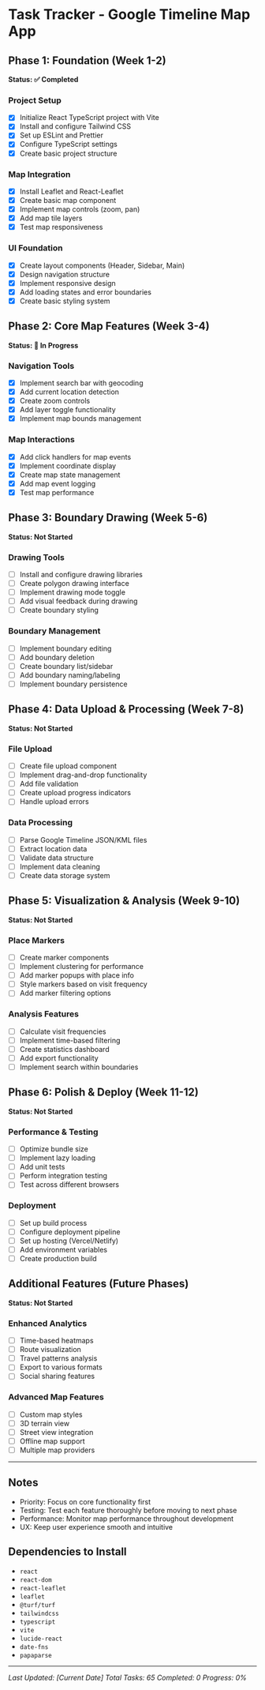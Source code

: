 # Task Tracker - Google Timeline Map App

## Phase 1: Foundation (Week 1-2)
**Status: ✅ Completed**

### Project Setup
- [x] Initialize React TypeScript project with Vite
- [x] Install and configure Tailwind CSS
- [x] Set up ESLint and Prettier
- [x] Configure TypeScript settings
- [x] Create basic project structure

### Map Integration
- [x] Install Leaflet and React-Leaflet
- [x] Create basic map component
- [x] Implement map controls (zoom, pan)
- [x] Add map tile layers
- [x] Test map responsiveness

### UI Foundation
- [x] Create layout components (Header, Sidebar, Main)
- [x] Design navigation structure
- [x] Implement responsive design
- [x] Add loading states and error boundaries
- [x] Create basic styling system

## Phase 2: Core Map Features (Week 3-4)
**Status: 🔄 In Progress**

### Navigation Tools
- [x] Implement search bar with geocoding
- [x] Add current location detection
- [x] Create zoom controls
- [x] Add layer toggle functionality
- [x] Implement map bounds management

### Map Interactions
- [x] Add click handlers for map events
- [x] Implement coordinate display
- [x] Create map state management
- [x] Add map event logging
- [x] Test map performance

## Phase 3: Boundary Drawing (Week 5-6)
**Status: Not Started**

### Drawing Tools
- [ ] Install and configure drawing libraries
- [ ] Create polygon drawing interface
- [ ] Implement drawing mode toggle
- [ ] Add visual feedback during drawing
- [ ] Create boundary styling

### Boundary Management
- [ ] Implement boundary editing
- [ ] Add boundary deletion
- [ ] Create boundary list/sidebar
- [ ] Add boundary naming/labeling
- [ ] Implement boundary persistence

## Phase 4: Data Upload & Processing (Week 7-8)
**Status: Not Started**

### File Upload
- [ ] Create file upload component
- [ ] Implement drag-and-drop functionality
- [ ] Add file validation
- [ ] Create upload progress indicators
- [ ] Handle upload errors

### Data Processing
- [ ] Parse Google Timeline JSON/KML files
- [ ] Extract location data
- [ ] Validate data structure
- [ ] Implement data cleaning
- [ ] Create data storage system

## Phase 5: Visualization & Analysis (Week 9-10)
**Status: Not Started**

### Place Markers
- [ ] Create marker components
- [ ] Implement clustering for performance
- [ ] Add marker popups with place info
- [ ] Style markers based on visit frequency
- [ ] Add marker filtering options

### Analysis Features
- [ ] Calculate visit frequencies
- [ ] Implement time-based filtering
- [ ] Create statistics dashboard
- [ ] Add export functionality
- [ ] Implement search within boundaries

## Phase 6: Polish & Deploy (Week 11-12)
**Status: Not Started**

### Performance & Testing
- [ ] Optimize bundle size
- [ ] Implement lazy loading
- [ ] Add unit tests
- [ ] Perform integration testing
- [ ] Test across different browsers

### Deployment
- [ ] Set up build process
- [ ] Configure deployment pipeline
- [ ] Set up hosting (Vercel/Netlify)
- [ ] Add environment variables
- [ ] Create production build

## Additional Features (Future Phases)
**Status: Not Started**

### Enhanced Analytics
- [ ] Time-based heatmaps
- [ ] Route visualization
- [ ] Travel patterns analysis
- [ ] Export to various formats
- [ ] Social sharing features

### Advanced Map Features
- [ ] Custom map styles
- [ ] 3D terrain view
- [ ] Street view integration
- [ ] Offline map support
- [ ] Multiple map providers

---

## Notes
- Priority: Focus on core functionality first
- Testing: Test each feature thoroughly before moving to next phase
- Performance: Monitor map performance throughout development
- UX: Keep user experience smooth and intuitive

## Dependencies to Install
- `react`
- `react-dom`
- `react-leaflet`
- `leaflet`
- `@turf/turf`
- `tailwindcss`
- `typescript`
- `vite`
- `lucide-react`
- `date-fns`
- `papaparse`

---
*Last Updated: [Current Date]*
*Total Tasks: 65*
*Completed: 0*
*Progress: 0%* 